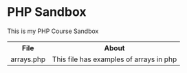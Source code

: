 <h1>PHP Sandbox</h1>
<p> This is my PHP Course Sandbox</p>

<table>
  <tr>
    <th>File</th>
    <th>About</th>
  </tr>
  <tr>
    <td>arrays.php</td>
    <td>This file has examples of arrays in php</td>
  </tr>
</table>
